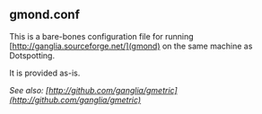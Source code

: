 gmond.conf
--

This is a bare-bones configuration file for running [http://ganglia.sourceforge.net/](gmond) on the same machine as Dotspotting.

It is provided as-is.

*See also: [http://github.com/ganglia/gmetric](http://github.com/ganglia/gmetric)*